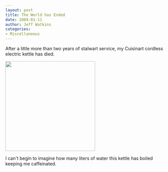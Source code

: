 ```yaml
---
layout: post
title: The World has Ended
date: 2009-01-11
author: Jeff Watkins
categories:
- Miscellaneous
---
```


After a little more than two years of stalwart service, my Cuisinart cordless electric kettle has died.

<div class="figure"><img class="photo" src="http://metrocat.org/wordpress/wp-content/uploads/2009/01/41x1f0kebwl-sl500-aa280.jpg" width="280" height="280"></div>

I can't begin to imagine how many liters of water this kettle has boiled keeping me caffeinated.
